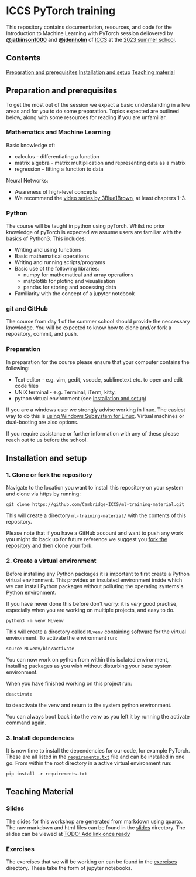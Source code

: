 # ICCS PyTorch training

This repository contains documentation, resources, and code for the Introduction to
Machine Learning with PyTorch session deliovered by [**@jatkinson1000**](https://github.com/jatkinson1000)
and [**@jdenholm**](https://github.com/jdenholm) of
[ICCS](https://github.com/Cambridge-ICCS) at the [2023 summer school](https://iccs.cam.ac.uk/events/iccs-summer-school-2023).


## Contents
[Preparation and prerequisites](#preparation-and-prerequisites)
[Installation and setup](#installation-and-setup)
[Teaching material](#teaching-material)


## Preparation and prerequisites

To get the most out of the session we expact a basic understanding in a few areas and for you to do some preparation.
Topics expected are outlined below, along with some resources for reading if you are unfamiliar.

### Mathematics and Machine Learning

Basic knowledge of:
- calculus - differentiating a function
- matrix algebra - matrix multiplication and representing data as a matrix
- regression - fitting a function to data

Neural Networks:
- Awareness of high-level concepts 
- We recommend the [video series by 3Blue1Brown](https://www.3blue1brown.com/topics/neural-networks), at least chapters 1-3.

### Python
The course will be taught in python using pyTorch.
Whilst no prior knowledge of pyTorch is expected we assume users are familiar with the basics of Python3.
This includes:
- Writing and using functions
- Basic mathematical operations
- Writing and running scripts/programs
- Basic use of the following libraries:
  - numpy for mathematical and array operations
  - matplotlib for ploting and visualisation
  - pandas for storing and accessing data
- Familiarity with the concept of a jupyter notebook

### git and GitHub
The course from day 1 of the summer school should provide the neccessary knowledge.
You will be expected to know how to clone and/or fork a repository, commit, and push.

### Preparation
In preparation for the course please ensure that your computer contains the following:
- Text editor - e.g. vim, gedit, vscode, sublimetext etc. to open and edit code files
- UNIX terminal - e.g. Terminal, iTerm, kitty, 
- python virtual environment (see [Installation and setup](#installation-and-setup))

If you are a windows user we strongly advise working in linux.
The easiest way to do this is [using Windows Subsystem for Linux](https://learn.microsoft.com/en-us/windows/wsl/install).
Virtual machines or dual-booting are also options.

If you require assistance or further information with any of these please reach out to us before the school.


## Installation and setup

### 1. Clone or fork the repository
Navigate to the location you want to install this repository on your system and clone
via https by running:
```
git clone https://github.com/Cambridge-ICCS/ml-training-material.git
```
This will create a directory `ml-training-material/` with the contents of this repository.

Please note that if you have a GitHub account and want to push any work you might do back up for future reference we 
suggest you [fork the repository](https://github.com/Cambridge-ICCS/ml-training-material/fork) and then clone your fork.


### 2. Create a virtual environment
Before installing any Python packages it is important to first create a Python virtual environment.
This provides an insulated environment inside which we can install Python packages without polluting the operating systems's Python environment.

If you have never done this before don't worry: it is *very* good practise, especially when you are working on multiple projects, and easy to do.

```
python3 -m venv MLvenv
```
This will create a directory called `MLvenv` containing software for the virtual environment.
To activate the environment run:
```
source MLvenv/bin/activate
```
You can now work on python from within this isolated environment, installing packages
as you wish without disturbing your base system environment.

When you have finished working on this project run:
```
deactivate
```
to deactivate the venv and return to the system python environment.

You can always boot back into the venv as you left it by running the activate command again.


### 3. Install dependencies

It is now time to install the dependencies for our code, for example PyTorch.
These are all listed in the [`requirements.txt`](requirements.txt) file and can be installed in one go.
From within the root directory in a active virtual environment run:
```
pip install -r requirements.txt
```

## Teaching Material

### Slides
The slides for this workshop are generated from markdown using quarto.
The raw markdown and html files can be found in the [slides](#/slides/) directory.
The slides can be viewed at [TODO: Add link once ready]()

### Exercises
The exercises that we will be working on can be found in the [exercises](#/exercises/) directory.
These take the form of jupyter notebooks.


